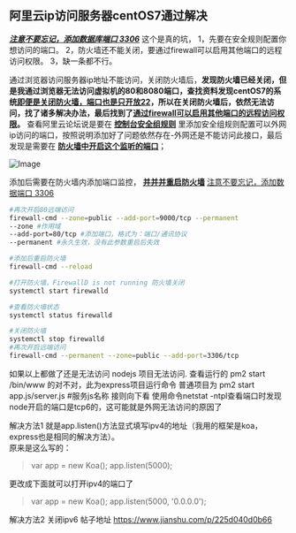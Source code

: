 

## 阿里云ip访问服务器centOS7通过解决



***<u>注意不要忘记，添加数据库端口 3306</u>***
这个是真的坑，
1，先要在安全规则配置你想访问的端口。
2，防火墙还不能关闭，要通过firewall可以启用其他端口的远程访问权限。
3，缺一条都不行。

通过浏览器访问服务器ip地址不能访问，关闭防火墙后，**发现防火墙已经关闭，但是我通过浏览器无法访问虚拟机的80和8080端口，查找资料发现centOS7的系统<u>即便是关闭防火墙，端口也是只开放22</u>，所以在关闭防火墙后，依然无法访问，找了诸多解决办法，最后找到了<u>通过firewall可以启用其他端口的远程访问权限</u>。**
查看阿里云论坛说是要在 <u>**控制台安全组规则**</u> 里添加安全组规则配置可以外网ip访问的端口，按照说明添加好了问题依然存在-外网还是不能访问此接口，最后发现是需要在 **<u>防火墙中开启这个监听的端口</u>**；

![Image](C:\Users\81219\Desktop\Image.png)

添加后需要在防火墙内添加端口监控，
<u>**并并并重启防火墙**</u>
<u>注意不要忘记，添加数据端口 3306</u>

```sh
#再次开启80远端访问
firewall-cmd --zone=public --add-port=9000/tcp --permanent
--zone #作用域
--add-port=80/tcp #添加端口，格式为：端口/通讯协议
--permanent #永久生效，没有此参数重启后失效

#添加后重启防火墙            
firewall-cmd --reload 

#打开防火墙，FirewallD is not running 防火墙关闭
systemctl start firewalld

#查看防火墙状态
systemctl status firewalld

#关闭防火墙
systemctl stop firewalld
#再次开启远端访问
firewall-cmd --permanent --zone=public --add-port=3306/tcp
```




如果以上都做了还是无法访问 nodejs 项目无法访问.
查看运行的 pm2 start /bin/www 的对不对，此为express项目运行命令
普通项目为 pm2 start app.js/server.js #服务js名称
接则向下看
 使用命令netstat -ntpl查看端口时发现node开启的端口是tcp6的，这可能就是外网无法访问的原因了

解决方法1
就是app.listen()方法显式填写ipv4的地址（我用的框架是koa，express也是相同的解决方法）。   
原来是这么写的：
>var app = new Koa();
>app.listen(5000);

  更改成下面就可以打开ipv4的端口了
>var app = new Koa();
>app.listen(5000, '0.0.0.0');

解决方法2 
关闭ipv6
 帖子地址 https://www.jianshu.com/p/225d040d0b66